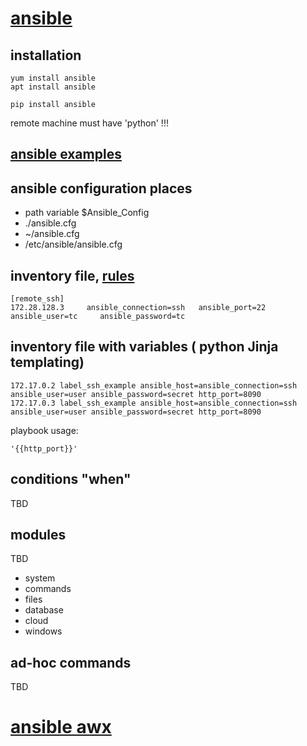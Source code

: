 # [ansible](https://www.ansible.com/)

## installation
```
yum install ansible
apt install ansible
```
```
pip install ansible 
```
remote machine must have 'python' !!!

## [ansible examples](https://github.com/ansible/ansible-examples)

## ansible configuration places
* path variable $Ansible_Config
* ./ansible.cfg
* ~/ansible.cfg
* /etc/ansible/ansible.cfg

## inventory file, [rules](https://docs.ansible.com/ansible/latest/user_guide/intro_inventory.html)
```
[remote_ssh]
172.28.128.3     ansible_connection=ssh   ansible_port=22   ansible_user=tc     ansible_password=tc
```

## inventory file with variables ( python Jinja templating)
```
172.17.0.2 label_ssh_example ansible_host=ansible_connection=ssh ansible_user=user ansible_password=secret http_port=8090
172.17.0.3 label_ssh_example ansible_host=ansible_connection=ssh ansible_user=user ansible_password=secret http_port=8090
```

playbook usage:
```
'{{http_port}}'
```

## conditions "when"
TBD

## modules
TBD
* system
* commands
* files
* database
* cloud
* windows

## ad-hoc commands
TBD

# [ansible awx](https://github.com/ansible/awx)
